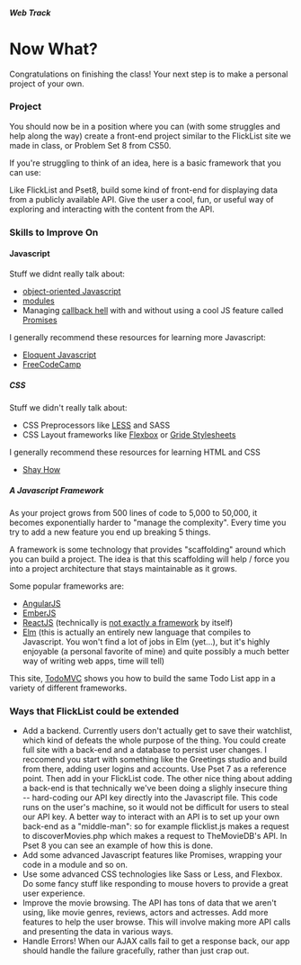 ##### Web Track

# Now What?

Congratulations on finishing the class! Your next step is to make a personal project of your own.

### Project

You should now be in a position where you can (with some struggles and help along the way) create a front-end project similar to the FlickList site we made in class, or Problem Set 8 from CS50.

If you're struggling to think of an idea, here is a basic framework that you can use:

Like FlickList and Pset8, build some kind of front-end for displaying data from a publicly available API. Give the user a cool, fun, or useful way of exploring and interacting with the content from the API. 

### Skills to Improve On

#### Javascript

Stuff we didnt really talk about:
* <a href="https://www.udacity.com/course/object-oriented-javascript--ud015" target="_blank">object-oriented Javascript</a>
* <a href="http://eloquentjavascript.net/10_modules.html" target="_blank">modules</a>
* Managing <a href="http://callbackhell.com" target="_blank">callback hell</a> with and without using a cool JS feature called <a href="http://blog.parse.com/learn/engineering/whats-so-great-about-javascript-promises/" target="_blank">Promises</a>

I generally recommend these resources for learning more Javascript:
* <a href="https://eloquentjavascript.net" target="_blank">Eloquent Javascript</a>
* <a href="https://www.freecodecamp.com" target="_blank">FreeCodeCamp</a>

##### CSS

Stuff we didn't really talk about:
* CSS Preprocessors like <a href="http://lesscss.org">LESS</a> and <a>SASS</a>
* CSS Layout frameworks like <a href="http://flexbox.io" target="_blank">Flexbox</a> or <a href="https://gridstylesheets.org" target="_blank">Gride Stylesheets</a>

I generally recommend these resources for learning HTML and CSS
* <a href="http://learn.shayhowe.com/html-css/" target="_blank">Shay How</a>


##### A Javascript Framework

As your project grows from 500 lines of code to 5,000 to 50,000, it becomes exponentially harder to "manage the complexity". Every time you try to add a new feature you end up breaking 5 things. 

A framework is some technology that provides "scaffolding" around which you can build a project. The idea is that this scaffolding will help / force you into a project architecture that stays maintainable as it grows. 

Some popular frameworks are:
* <a href="https://angularjs.org" target="_blank">AngularJS</a>
* <a href="http://emberjs.com" target="_blank">EmberJS</a>
* <a href="https://facebook.github.io/react/" target="_blank">ReactJS</a> (technically is <a href="http://blog.andrewray.me/reactjs-for-stupid-people/" target="_blank">not exactly a framework</a> by itself)
* <a href="https://elm-lang.org" target="_blank">Elm</a> (this is actually an entirely new language that compiles to Javascript. You won't find a lot of jobs in Elm (yet...), but it's highly enjoyable (a personal favorite of mine) and quite possibly a much better way of writing web apps, time will tell)

This site, <a href="http://todomvc.com" target="_blank">TodoMVC</a> shows you how to build the same Todo List app in a variety of different frameworks.


### Ways that FlickList could be extended

* Add a backend. Currently users don't actually get to save their watchlist, which kind of defeats the whole purpose of the thing. You could create full site with a back-end and a database to persist user changes. I reccomend you start with something like the Greetings studio and build from there, adding user logins and accounts. Use Pset 7 as a reference point. Then add in your FlickList code. The other nice thing about adding a back-end is that technically we've been doing a slighly insecure thing -- hard-coding our API key directly into the Javascript file. This code runs on the user's machine, so it would not be difficult for users to steal our API key. A better way to interact with an API is to set up your own back-end as a "middle-man": so for example flicklist.js makes a request to discoverMovies.php which makes a request to TheMovieDB's API. In Pset 8 you can see an example of how this is done.
* Add some advanced Javascript features like Promises, wrapping your code in a module and so on.
* Use some advanced CSS technologies like Sass or Less, and Flexbox. Do some fancy stuff like responding to mouse hovers to provide a great user experience.
* Improve the movie browsing. The API has tons of data that we aren't using, like movie genres, reviews, actors and actresses. Add more features to help the user browse. This will involve making more API calls and presenting the data in various ways.
* Handle Errors! When our AJAX calls fail to get a response back, our app should handle the failure gracefully, rather than just crap out.
